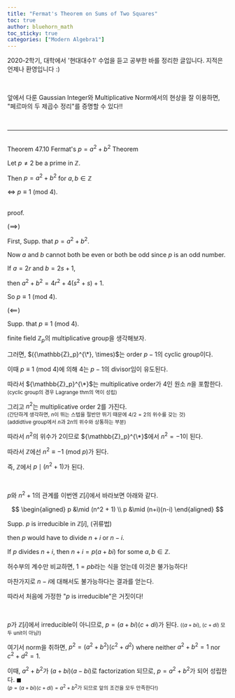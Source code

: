 ```yaml
---
title: "Fermat's Theorem on Sums of Two Squares"
toc: true
author: bluehorn_math
toc_sticky: true
categories: ["Modern Algebra1"]
---
```



2020-2학기, 대학에서 '현대대수1' 수업을 듣고 공부한 바를 정리한 글입니다. 지적은 언제나 환영입니다 :)

<br>

앞에서 다룬 Gaussian Integer와 Multiplicative Norm에서의 현상을 잘 이용하면, "페르마의 두 제곱수 정리"를 증명할 수 있다!!

<br>
<hr>

<br><span class="statement-title">Theorem 47.10</span> Fermat's $p=a^2+b^2$ Theorem<br>

<div class="notice" markdown="1">

Let $p \ne 2$ be a prime in $\mathbb{Z}$.

Then $p = a^2 + b^2$ for $a, b \in \mathbb{Z}$

$\iff$ $p \equiv 1$ (mod $4$).

</div>

<br><span class="statement-title">proof.</span><br>

<div class="math-statement" markdown="1">

($\implies$)

First, Supp. that $p = a^2 + b^2$.

Now $a$ and $b$ cannot both be even or both be odd since $p$ is an odd number.

If $a = 2r$ and $b = 2s + 1$,

then $a^2 + b^2 = 4 r^2 + 4(s^2+s)+1$.

So $p \equiv 1$ (mod $4$).

</div>

<div class="math-statement" markdown="1">

($\impliedby$)

Supp. that $p \equiv 1$ (mod $4$).

finite field $\mathbb{Z}_p$의 multiplicative group을 생각해보자.

그러면, $({\mathbb{Z}_p}^{\*}, \times)$는 order $p-1$의 cyclic group이다.

이때 $p \equiv 1$ (mod $4$)에 의해 $4$는 $p-1$의 divisor임이 유도된다.

따라서 ${\mathbb{Z}_p}^{\*}$는 multiplicative order가 $4$인 원소 $n$을 포함한다. <small>(cyclic group의 경우 Lagrange thm의 역이 성립)</small>

그리고 $n^2$는 multiplicative order $2$를 가진다. <br>
<small>(간단하게 생각하면, $n$이 뛰는 스텝을 절반만 뛰기 때문에 $4/2=2$의 위수를 갖는 것)<br>
(addidtive group에서 $n$과 $2n$의 위수와 상통하는 부분)</small>

따라서 $n^2$의 위수가 2이므로 ${\mathbb{Z}_p}^{\*}$에서 $n^2 = -1$이 된다.

따라서 $\mathbb{Z}$에선 $n^2 \equiv -1$ (mod $p$)가 된다.

즉, $\mathbb{Z}$에서 $p \mid (n^2 + 1)$가 된다.

<br>

$p$와 $n^2 + 1$의 관계를 이번엔 $\mathbb{Z}[i]$에서 바라보면 아래와 같다.

$$
\begin{aligned}
    p &\mid (n^2 + 1) \\
    p &\mid (n+i)(n-i)
\end{aligned}
$$

Supp. $p$ is irreducible in $\mathbb{Z}[i]$, (귀류법)

then $p$ would have to divide $n+i$ or $n-i$.

If $p$ divides $n+i$, then $n+i = p(a+bi)$ for some $a, b \in \mathbb{Z}$.

허수부의 계수만 비교하면, $1 = pb$라는 식을 얻는데 이것은 불가능하다!

마찬가지로 $n-i$에 대해서도 불가능하다는 결과를 얻는다.

따라서 처음에 가정한 "$p$ is irreducible"은 거짓이다!

<br>

$p$가 $\mathbb{Z}[i]$에서 irreducible이 아니므로, $p = (a+bi)(c+di)$가 된다. <small>($(a+bi)$, $(c+di)$ 모두 unit이 아님!)</small>

여기서 norm을 취하면, $p^2 = (a^2 + b^2)(c^2 + d^2)$ where neither $a^2 + b^2 = 1$ nor $c^2 + d^2 = 1$.

이때, $a^2 + b^2$가 $(a+bi)(a-bi)$로 factorization 되므로, $p = a^2 + b^2$가 되어 성립한다. $\blacksquare$<br>
<small>($p = (a+bi)(c+di) = a^2 + b^2$가 되므로 앞의 조건을 모두 만족한다!)</small>

</div>

